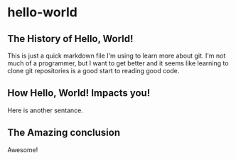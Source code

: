 # hello-world

## The History of Hello, World!
This is just a quick markdown file I'm using to learn more about git. I'm not much of a programmer, but I want to get better and it seems like learning to clone git repositories is a good start to reading good code. 

## How Hello, World! Impacts you!
Here is another sentance. 

## The Amazing conclusion
Awesome!
